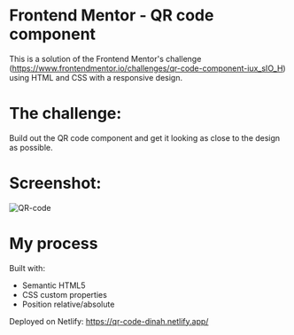 # Frontend Mentor - QR code component
This is a solution of the Frontend Mentor's challenge (https://www.frontendmentor.io/challenges/qr-code-component-iux_sIO_H) using HTML and CSS with a responsive design.

# The challenge:
Build out the QR code component and get it looking as close to the design as possible.

# Screenshot:
![QR-code](https://user-images.githubusercontent.com/74897464/160409125-029ecb04-6bf1-4d43-a0c9-51ba86664379.jpeg)

# My process
Built with:
- Semantic HTML5 
- CSS custom properties
- Position relative/absolute

Deployed on Netlify: https://qr-code-dinah.netlify.app/
